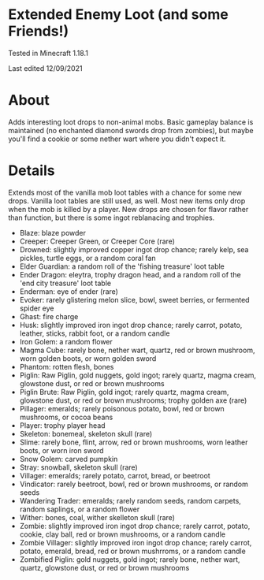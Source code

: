 # Extended Enemy Loot (and some Friends!)

Tested in Minecraft 1.18.1

Last edited 12/09/2021

# About

Adds interesting loot drops to non-animal mobs.  Basic gameplay balance is maintained (no enchanted diamond swords drop from zombies), but maybe you'll find a cookie or some nether wart where you didn't expect it.

# Details

Extends most of the vanilla mob loot tables with a chance for some new drops.  Vanilla loot tables are still used, as well.  Most new items only drop when the mob is killed by a player.  New drops are chosen for flavor rather than function, but there is some ingot reblanacing and trophies.

 - Blaze: blaze powder
 - Creeper: Creeper Green, or Creeper Core (rare)
 - Drowned: slightly improved copper ingot drop chance; rarely kelp, sea pickles, turtle eggs, or a random coral fan
 - Elder Guardian: a random roll of the 'fishing treasure' loot table
 - Ender Dragon: eleytra, trophy dragon head, and a random roll of the 'end city treasure' loot table
 - Enderman: eye of ender (rare)
 - Evoker: rarely glistering melon slice, bowl, sweet berries, or fermented spider eye
 - Ghast: fire charge
 - Husk: slightly improved iron ingot drop chance; rarely carrot, potato, leather, sticks, rabbit foot, or a random candle
 - Iron Golem: a random flower
 - Magma Cube: rarely bone, nether wart, quartz, red or brown mushroom, worn golden boots, or worn golden sword
 - Phantom: rotten flesh, bones
 - Piglin: Raw Piglin, gold nuggets, gold ingot; rarely quartz, magma cream, glowstone dust, or red or brown mushrooms
 - Piglin Brute: Raw Piglin, gold ingot; rarely quartz, magma cream, glowstone dust, or red or brown mushrooms; trophy golden axe (rare)
 - Pillager: emeralds; rarely poisonous potato, bowl, red or brown mushrooms, or cocoa beans
 - Player: trophy player head
 - Skeleton: bonemeal, skeleton skull (rare)
 - Slime: rarely bone, flint, arrow, red or brown mushrooms, worn leather boots, or worn iron sword
 - Snow Golem: carved pumpkin
 - Stray: snowball, skeleton skull (rare)
 - Villager: emeralds; rarely potato, carrot, bread, or beetroot
 - Vindicator: rarely beetroot, bowl, red or brown mushrooms, or random seeds
 - Wandering Trader: emeralds; rarely random seeds, random carpets, random saplings, or a random flower
 - Wither: bones, coal, wither skelleton skull (rare)
 - Zombie: slightly improved iron ingot drop chance; rarely carrot, potato, cookie, clay ball, red or brown mushrooms, or a random candle
 - Zombie Villager: slightly improved iron ingot drop chance; rarely carrot, potato, emerald, bread, red or brown mushrroms, or a random candle
 - Zombified Piglin: gold nuggets, gold ingot; rarely bone, nether wart, quartz, glowstone dust, or red or brown mushrooms
